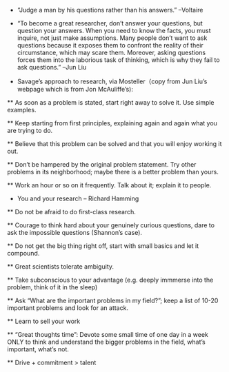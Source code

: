 * “Judge a man by his questions rather than his answers.” –Voltaire

* “To become a great researcher, don’t answer your questions, but question your answers. When you need to know the facts, you must inquire, not just make assumptions. Many people don’t want to ask questions because it exposes them to confront the reality of their circumstance, which may scare them. Moreover, asking questions forces them into the laborious task of thinking, which is why they fail to ask questions.” –Jun Liu

* Savage’s approach to research, via Mosteller（copy from Jun Liu’s webpage which is from Jon McAuliffe’s):

** As soon as a problem is stated, start right away to solve it. Use simple examples.

** Keep starting from first principles, explaining again and again what you are trying to do.

** Believe that this problem can be solved and that you will enjoy working it out.

** Don’t be hampered by the original problem statement. Try other problems in its neighborhood; maybe there is a better problem than yours.

** Work an hour or so on it frequently. Talk about it; explain it to people.

* You and your research – Richard Hamming

** Do not be afraid to do first-class research.

** Courage to think hard about your genuinely curious questions, dare to ask the impossible questions (Shannon’s case).

** Do not get the big thing right off, start with small basics and let it compound.

** Great scientists tolerate ambiguity.

** Take subconscious to your advantage (e.g. deeply immmerse into the problem, think of it in the sleep)

** Ask “What are the important problems in my field?”; keep a list of 10-20 important problems and look for an attack.

** Learn to sell your work

** “Great thoughts time”: Devote some small time of one day in a week ONLY to think and understand the bigger problems in the field, what’s important, what’s not.

** Drive + commitment > talent
